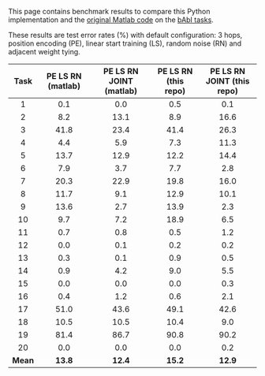 This page contains benchmark results to compare this Python implementation and the 
[original Matlab code](https://github.com/facebook/MemNN/tree/master/MemN2N-babi-matlab) 
on the [bAbI tasks](http://fb.ai/babi). 

These results are test error rates (%) with default configuration: 3 hops, position encoding (PE), 
linear start training (LS), random noise (RN) and adjacent weight tying.


|   Task   |   PE LS RN (matlab)   |   PE LS RN JOINT (matlab)   |   PE LS RN (this repo)    |   PE LS RN JOINT (this repo)   | 		
|:--------:|:---------------------:|:---------------------------:|:-------------------------:|:------------------------------:|
|    1     |         0.1           |             0.0             |             0.5           |             0.1                |
|    2     |         8.2           |            13.1             |             8.9           |            16.6                |
|    3     |        41.8           |            23.4             |            41.4           |            26.3                |
|    4     |         4.4           |             5.9             |             7.3           |            11.3                |
|    5     |        13.7           |            12.9             |            12.2           |            14.4                |
|    6     |         7.9           |             3.7             |             7.7           |             2.8                |
|    7     |        20.3           |            22.9             |            19.8           |            16.0                |
|    8     |        11.7           |             9.1             |            12.9           |            10.1                |
|    9     |        13.6           |             2.7             |            13.9           |             2.3                |
|    10    |         9.7           |             7.2             |            18.9           |             6.5                |
|    11    |         0.7           |             0.8             |             0.5           |             1.2                |
|    12    |         0.0           |             0.1             |             0.2           |             0.2                |
|    13    |         0.3           |             0.1             |             0.9           |             0.5                |
|    14    |         0.9           |             4.2             |             9.0           |             5.5                |
|    15    |         0.0           |             0.0             |             0.0           |             0.3                |
|    16    |         0.4           |             1.2             |             0.6           |             2.1                |
|    17    |        51.0           |            43.6             |            49.1           |            42.6                |
|    18    |        10.5           |            10.5             |            10.4           |             9.0                |
|    19    |        81.4           |            86.7             |            90.8           |            90.2                |
|    20    |        0.0            |             0.0             |             0.0           |             0.2                |
| **Mean** |      **13.8**         |          **12.4**           |          **15.2**         |         **12.9**               |
